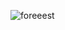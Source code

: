 ![foreeest](https://user-images.githubusercontent.com/64086283/123148683-2e65a500-d469-11eb-9012-202cea167e67.png)
